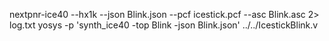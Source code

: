 nextpnr-ice40 --hx1k --json Blink.json --pcf icestick.pcf --asc Blink.asc 2> log.txt
yosys -p 'synth_ice40 -top Blink -json Blink.json' ../../IcestickBlink.v 

